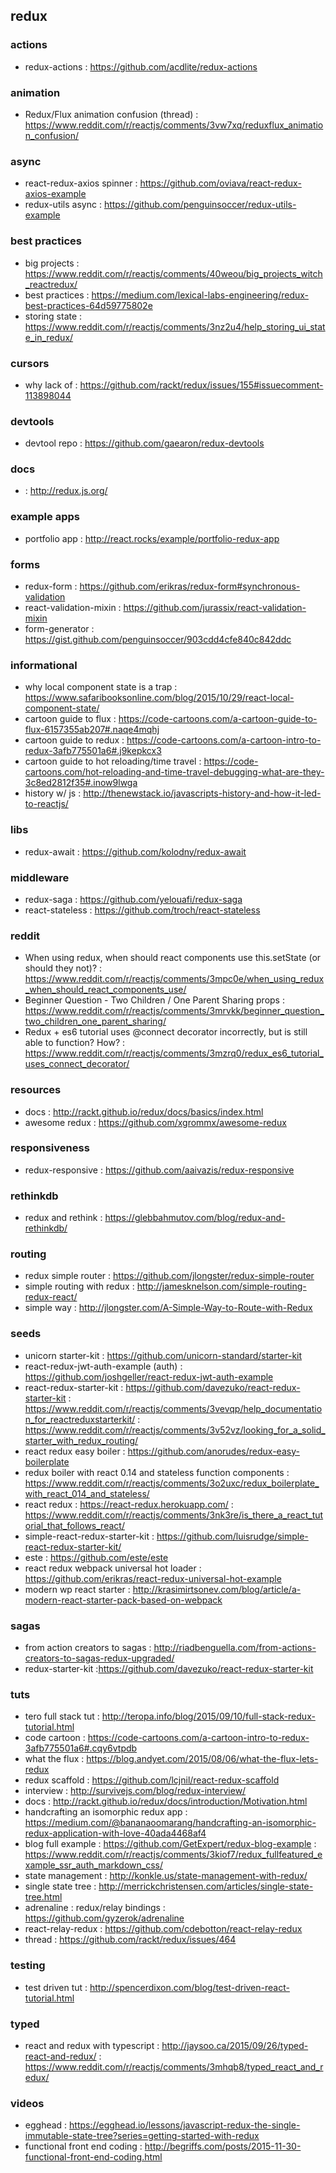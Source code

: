 ## redux

### actions
- redux-actions : https://github.com/acdlite/redux-actions

### animation
- Redux/Flux animation confusion (thread) : https://www.reddit.com/r/reactjs/comments/3vw7xq/reduxflux_animation_confusion/

### async
- react-redux-axios spinner : https://github.com/oviava/react-redux-axios-example
- redux-utils async : https://github.com/penguinsoccer/redux-utils-example

### best practices
- big projects : https://www.reddit.com/r/reactjs/comments/40weou/big_projects_witch_reactredux/
- best practices : https://medium.com/lexical-labs-engineering/redux-best-practices-64d59775802e
- storing state : https://www.reddit.com/r/reactjs/comments/3nz2u4/help_storing_ui_state_in_redux/

### cursors
- why lack of : https://github.com/rackt/redux/issues/155#issuecomment-113898044

### devtools
- devtool repo : https://github.com/gaearon/redux-devtools

### docs
- : http://redux.js.org/

### example apps
- portfolio app : http://react.rocks/example/portfolio-redux-app

### forms
- redux-form : https://github.com/erikras/redux-form#synchronous-validation
- react-validation-mixin : https://github.com/jurassix/react-validation-mixin
- form-generator : https://gist.github.com/penguinsoccer/903cdd4cfe840c842ddc

### informational
- why local component state is a trap : https://www.safaribooksonline.com/blog/2015/10/29/react-local-component-state/
- cartoon guide to flux : https://code-cartoons.com/a-cartoon-guide-to-flux-6157355ab207#.naqe4mqhj
- cartoon guide to redux : https://code-cartoons.com/a-cartoon-intro-to-redux-3afb775501a6#.j9kepkcx3
- cartoon guide to hot reloading/time travel : https://code-cartoons.com/hot-reloading-and-time-travel-debugging-what-are-they-3c8ed2812f35#.inow9lwga
- history w/ js : http://thenewstack.io/javascripts-history-and-how-it-led-to-reactjs/

### libs
- redux-await : https://github.com/kolodny/redux-await

### middleware
- redux-saga : https://github.com/yelouafi/redux-saga
- react-stateless : https://github.com/troch/react-stateless

### reddit
- When using redux, when should react components use this.setState (or should they not)? : https://www.reddit.com/r/reactjs/comments/3mpc0e/when_using_redux_when_should_react_components_use/
- Beginner Question - Two Children / One Parent Sharing props : https://www.reddit.com/r/reactjs/comments/3mrvkk/beginner_question_two_children_one_parent_sharing/
- Redux + es6 tutorial uses @connect decorator incorrectly, but is still able to function? How? : https://www.reddit.com/r/reactjs/comments/3mzrq0/redux_es6_tutorial_uses_connect_decorator/

### resources
- docs : http://rackt.github.io/redux/docs/basics/index.html
- awesome redux : https://github.com/xgrommx/awesome-redux

### responsiveness
- redux-responsive : https://github.com/aaivazis/redux-responsive

### rethinkdb
- redux and rethink : https://glebbahmutov.com/blog/redux-and-rethinkdb/

### routing
- redux simple router : https://github.com/jlongster/redux-simple-router
- simple routing with redux : http://jamesknelson.com/simple-routing-redux-react/
- simple way : http://jlongster.com/A-Simple-Way-to-Route-with-Redux

### seeds
- unicorn starter-kit : https://github.com/unicorn-standard/starter-kit
- react-redux-jwt-auth-example (auth) : https://github.com/joshgeller/react-redux-jwt-auth-example
- react-redux-starter-kit : https://github.com/davezuko/react-redux-starter-kit  : https://www.reddit.com/r/reactjs/comments/3vevqp/help_documentation_for_reactreduxstarterkit/
: https://www.reddit.com/r/reactjs/comments/3v52vz/looking_for_a_solid_starter_with_redux_routing/
- react redux easy boiler : https://github.com/anorudes/redux-easy-boilerplate
- redux boiler with react 0.14 and stateless function components : https://www.reddit.com/r/reactjs/comments/3o2uxc/redux_boilerplate_with_react_014_and_stateless/
- react redux : https://react-redux.herokuapp.com/ : https://www.reddit.com/r/reactjs/comments/3nk3re/is_there_a_react_tutorial_that_follows_react/
- simple-react-redux-starter-kit : https://github.com/luisrudge/simple-react-redux-starter-kit/
- este : https://github.com/este/este
- react redux webpack universal hot loader : https://github.com/erikras/react-redux-universal-hot-example
- modern wp react starter : http://krasimirtsonev.com/blog/article/a-modern-react-starter-pack-based-on-webpack

### sagas
- from action creators to sagas : http://riadbenguella.com/from-actions-creators-to-sagas-redux-upgraded/
- redux-starter-kit :https://github.com/davezuko/react-redux-starter-kit    

### tuts
- tero full stack tut : http://teropa.info/blog/2015/09/10/full-stack-redux-tutorial.html
- code cartoon : https://code-cartoons.com/a-cartoon-intro-to-redux-3afb775501a6#.cqy6vtpdb
- what the flux : https://blog.andyet.com/2015/08/06/what-the-flux-lets-redux
- redux scaffold : https://github.com/lcjnil/react-redux-scaffold                                                
- interview : http://survivejs.com/blog/redux-interview/                                                         
- docs : http://rackt.github.io/redux/docs/introduction/Motivation.html                                          
- handcrafting an isomorphic redux app : https://medium.com/@bananaoomarang/handcrafting-an-isomorphic-redux-application-with-love-40ada4468af4      
- blog full example : https://github.com/GetExpert/redux-blog-example : https://www.reddit.com/r/reactjs/comments/3kiof7/redux_fullfeatured_example_ssr_auth_markdown_css/         
- state management : http://konkle.us/state-management-with-redux/                                               
- single state tree : http://merrickchristensen.com/articles/single-state-tree.html                              
- adrenaline : redux/relay bindings : https://github.com/gyzerok/adrenaline                                      
- react-relay-redux : https://github.com/cdebotton/react-relay-redux                                             
- thread : https://github.com/rackt/redux/issues/464                                                             

### testing
- test driven tut : http://spencerdixon.com/blog/test-driven-react-tutorial.html

### typed
- react and redux with typescript : http://jaysoo.ca/2015/09/26/typed-react-and-redux/ : https://www.reddit.com/r/reactjs/comments/3mhqb8/typed_react_and_redux/

### videos
- egghead : https://egghead.io/lessons/javascript-redux-the-single-immutable-state-tree?series=getting-started-with-redux
- functional front end coding : http://begriffs.com/posts/2015-11-30-functional-front-end-coding.html
